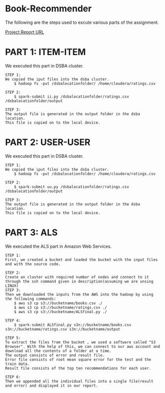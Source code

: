 # Book-Recommender

The following are the steps used to excute various parts of the assignment.

[Project Report URL](http://webpages.uncc.edu/nmatta1/cloudproject/report.html)


#  PART 1: ITEM-ITEM 
We executed this part in DSBA cluster.

	STEP 1:
	We copied the iput files into the dsba cluster.
		$ hadoop fs -put /dsbalocationfolder/ /home/cloudera/ratings.csv

	STEP 2:
		$ spark-submit ii.py /dsbalocationfolder/ratings.csv /dsbalocationfolder/output

	STEP 3:
	The output file is generated in the output folder in the dsba location.
	This file is copied on to the local device.

#  PART 2: USER-USER 
We executed this part in DSBA cluster.

	STEP 1:
	We copied the iput files into the dsba cluster.
		$ hadoop fs -put /dsbalocationfolder/ /home/cloudera/ratings.csv

	STEP 2:
		$ spark-submit uu.py /dsbalocationfolder/ratings.csv /dsbalocationfolder/output

	STEP 3:
	The output file is generated in the output folder in the dsba location.
	This file is copied on to the local device.

#  PART 3: ALS 
We executed the ALS part in Amazon Web Services.

	STEP 1:
	First, we created a bucket and loaded the bucket with the input files and with the source code.

	STEP 2:
	Create an cluster with required number of nodes and connect to it through the ssh command given in description(assuming we are unsing LINUX)
	STEP 3:
	Then we downloaded the inputs from the AWS into the hadoop by using the following commands:
		$ aws s3 cp s3://bucketname/books.csv ./
		$ aws s3 cp s3://bucketname/ratings.csv ./
		$ aws s3 cp s3://bucketname/ALSfinal.py ./

	STEP 4:
		$ spark-submit ALSfinal.py s3n://bucketname/books.csv s3n://bucketname/ratings.csv s3n://bucketname/output

	STEP 5:
	To extract the files from the bucket , we used a software called "S3 Browser". With the help of this, we can connect to our aws account and download all the contents of a folder at a time.
	The output consists of error and result file. 
	Error file consists of root mean square error for the test and the train data.
	Result file consists of the top ten recommendations for each user.
	
	STEP 6:
	Then we appended all the individual files into a single file(result and error) and displayed it in our report.
